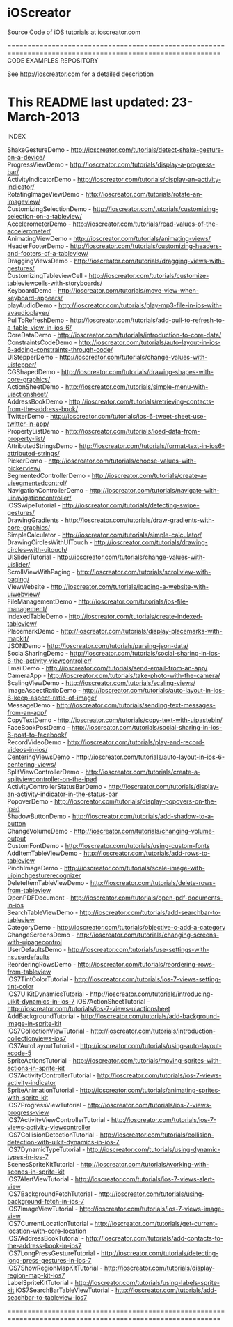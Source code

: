 iOScreator
==========

Source Code of iOS tutorials at ioscreator.com

===========================================================================================================
CODE EXAMPLES REPOSITORY

  See http://ioscreator.com for a detailed description 

  This README last updated: 23-March-2013
===========================================================================================================

INDEX

ShakeGestureDemo 		- http://ioscreator.com/tutorials/detect-shake-gesture-on-a-device/  
ProgressViewDemo 		- http://ioscreator.com/tutorials/display-a-progress-bar/  
ActivityIndicatorDemo 		- http://ioscreator.com/tutorials/display-an-activity-indicator/  
RotatingImageViewDemo 		- http://ioscreator.com/tutorials/rotate-an-imageview/  
CustomizingSelectionDemo 	- http://ioscreator.com/tutorials/customizing-selection-on-a-tableview/  
AccelerometerDemo 		- http://ioscreator.com/tutorials/read-values-of-the-accelerometer/  
AnimatingViewDemo 		- http://ioscreator.com/tutorials/animating-views/  
HeaderFooterDemo 		- http://ioscreator.com/tutorials/customizing-headers-and-footers-of-a-tableview/  
DraggingViewsDemo 		- http://ioscreator.com/tutorials/dragging-views-with-gestures/  
CustomizingTableviewCell 	- http://ioscreator.com/tutorials/customize-tableviewcells-with-storyboards/  
KeyboardDemo 			- http://ioscreator.com/tutorials/move-view-when-keyboard-appears/  
playAudioDemo 			- http://ioscreator.com/tutorials/play-mp3-file-in-ios-with-avaudioplayer/  
PullToRefreshDemo 		- http://ioscreator.com/tutorials/add-pull-to-refresh-to-a-table-view-in-ios-6/  
CoreDataDemo 			- http://ioscreator.com/tutorials/introduction-to-core-data/  
ConstraintsCodeDemo 		- http://ioscreator.com/tutorials/auto-layout-in-ios-6-adding-constraints-through-code/  
UIStepperDemo 			- http://ioscreator.com/tutorials/change-values-with-uistepper/  
CGShapedDemo 			- http://ioscreator.com/tutorials/drawing-shapes-with-core-graphics/  
ActionSheetDemo 		- http://ioscreator.com/tutorials/simple-menu-with-uiactionsheet/  
AddressBookDemo 		- http://ioscreator.com/tutorials/retrieving-contacts-from-the-address-book/  
TwitterDemo 			- http://ioscreator.com/tutorials/ios-6-tweet-sheet-use-twitter-in-app/  
PropertyListDemo 		- http://ioscreator.com/tutorials/load-data-from-property-list/  
AttributedStringsDemo 		- http://ioscreator.com/tutorials/format-text-in-ios6-attributed-strings/  
PickerDemo 			- http://ioscreator.com/tutorials/choose-values-with-pickerview/  
SegmentedControllerDemo 	- http://ioscreator.com/tutorials/create-a-uisegmentedcontrol/  
NavigationControllerDemo 	- http://ioscreator.com/tutorials/navigate-with-uinavigationcontroller/  
iOSSwipeTutorial 		- http://ioscreator.com/tutorials/detecting-swipe-gestures/  
DrawingGradients 		- http://ioscreator.com/tutorials/draw-gradients-with-core-graphics/  
SimpleCalculator 		- http://ioscreator.com/tutorials/simple-calculator/  
DrawingCirclesWithUITouch 	- http://ioscreator.com/tutorials/drawing-circles-with-uitouch/  
UISliderTutorial 		- http://ioscreator.com/tutorials/change-values-with-uislider/  
ScrollViewWithPaging 		- http://ioscreator.com/tutorials/scrollview-with-paging/  
ViewWebsite 			- http://ioscreator.com/tutorials/loading-a-website-with-uiwebview/  
FileManagementDemo 		- http://ioscreator.com/tutorials/ios-file-management/  
indexedTableDemo 		- http://ioscreator.com/tutorials/create-indexed-tableview/  
PlacemarkDemo 			- http://ioscreator.com/tutorials/display-placemarks-with-mapkit/  
JSONDemo 			- http://ioscreator.com/tutorials/parsing-json-data/  
SocialSharingDemo 		- http://ioscreator.com/tutorials/social-sharing-in-ios-6-the-activity-viewcontroller/  
EmailDemo 			- http://ioscreator.com/tutorials/send-email-from-an-app/  
CameraApp 			- http://ioscreator.com/tutorials/take-photo-with-the-camera/  
ScalingViewDemo 		- http://ioscreator.com/tutorials/scaling-views/  
ImageAspectRatioDemo 		- http://ioscreator.com/tutorials/auto-layout-in-ios-6-keep-aspect-ratio-of-image/  
MessageDemo 			- http://ioscreator.com/tutorials/sending-text-messages-from-an-app/  
CopyTextDemo 			- http://ioscreator.com/tutorials/copy-text-with-uipastebin/  
FaceBookPostDemo 		- http://ioscreator.com/tutorials/social-sharing-in-ios-6-post-to-facebook/  
RecordVideoDemo 		- http://ioscreator.com/tutorials/play-and-record-videos-in-ios/  
CenteringViewsDemo 		- http://ioscreator.com/tutorials/auto-layout-in-ios-6-centering-views/  
SplitViewControllerDemo 	- http://ioscreator.com/tutorials/create-a-splitviewcontroller-on-the-ipad  
ActivityControllerStatusBarDemo	- http://ioscreator.com/tutorials/display-an-activity-indicator-in-the-status-bar  
PopoverDemo			- http://ioscreator.com/tutorials/display-popovers-on-the-ipad  
ShadowButtonDemo		- http://ioscreator.com/tutorials/add-shadow-to-a-button  
ChangeVolumeDemo		- http://ioscreator.com/tutorials/changing-volume-output  
CustomFontDemo			- http://ioscreator.com/tutorials/using-custom-fonts  
AddItemTableViewDemo		- http://ioscreator.com/tutorials/add-rows-to-tableview  
PinchImageDemo			- http://ioscreator.com/tutorials/scale-image-with-uipinchgesturerecognizer  
DeleteItemTableViewDemo		- http://ioscreator.com/tutorials/delete-rows-from-tableview  
OpenPDFDocument			- http://ioscreator.com/tutorials/open-pdf-documents-in-ios  
SearchTableViewDemo		- http://ioscreator.com/tutorials/add-searchbar-to-tableview  
CategoryDemo			- http://ioscreator.com/tutorials/objective-c-add-a-category  
ChangeScreensDemo		- http://ioscreator.com/tutorials/changing-screens-with-uipagecontrol  
UserDefaultsDemo		- http://ioscreator.com/tutorials/use-settings-with-nsuserdefaults  
ReorderingRowsDemo		- http://ioscreator.com/tutorials/reordering-rows-from-tableview  
iOS7TintColorTutorial		- http://ioscreator.com/tutorials/ios-7-views-setting-tint-color  
iOS7UIKitDynamicsTutorial	- http://ioscreator.com/tutorials/introducing-uikit-dynamics-in-ios-7
iOS7ActionSheetTutorial		- http://ioscreator.com/tutorials/ios-7-views-uiactionsheet  
AddBackgroundTutorial		- http://ioscreator.com/tutorials/add-background-image-in-sprite-kit  
iOS7CollectionViewTutorial	- http://ioscreator.com/tutorials/introduction-collectionviews-ios7  
iOS7AutoLayoutTutorial		- http://ioscreator.com/tutorials/using-auto-layout-xcode-5  
SpriteActionsTutorial   	- http://ioscreator.com/tutorials/moving-sprites-with-actions-in-sprite-kit  
iOS7ActivityControllerTutorial  - http://ioscreator.com/tutorials/ios-7-views-activity-indicator  
SpriteAnimationTutorial		- http://ioscreator.com/tutorials/animating-sprites-with-sprite-kit  
iOS7ProgressViewTutorial	- http://ioscreator.com/tutorials/ios-7-views-progress-view  
iOS7ActivityViewControllerTutorial - http://ioscreator.com/tutorials/ios-7-views-activity-viewcontroller  
iOS7CollisionDetectionTutorial  - http://ioscreator.com/tutorials/collision-detection-with-uikit-dynamics-in-ios-7  
iOS7DynamicTypeTutorial		- http://ioscreator.com/tutorials/using-dynamic-types-in-ios-7  
ScenesSpriteKitTutorial		- http://ioscreator.com/tutorials/working-with-scenes-in-sprite-kit  
iOS7AlertViewTutorial		- http://ioscreator.com/tutorials/ios-7-views-alert-view  
iOS7BackgroundFetchTutorial	- http://ioscreator.com/tutorials/using-background-fetch-in-ios-7  
iOS7ImageViewTutorial		- http://ioscreator.com/tutorials/ios-7-views-image-view  
iOS7CurrentLocationTutorial	- http://ioscreator.com/tutorials/get-current-location-with-core-location  
iOS7AddressBookTutorial		- http://ioscreator.com/tutorials/add-contacts-to-the-address-book-in-ios7  
iOS7LongPressGestureTutorial	- http://ioscreator.com/tutorials/detecting-long-press-gestures-in-ios-7  
iOS7ShowRegionMapKitTutorial	- http://ioscreator.com/tutorials/display-region-map-kit-ios7  
LabelSpriteKitTutorial		- http://ioscreator.com/tutorials/using-labels-sprite-kit
iOS7SearchBarTableViewTutorial  - http://ioscreator.com/tutorials/add-seachbar-to-tableview-ios7  
 

===========================================================================================================

